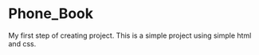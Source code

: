# Phone_Book

My first step of creating project. 
This is a simple project using simple html and css.

